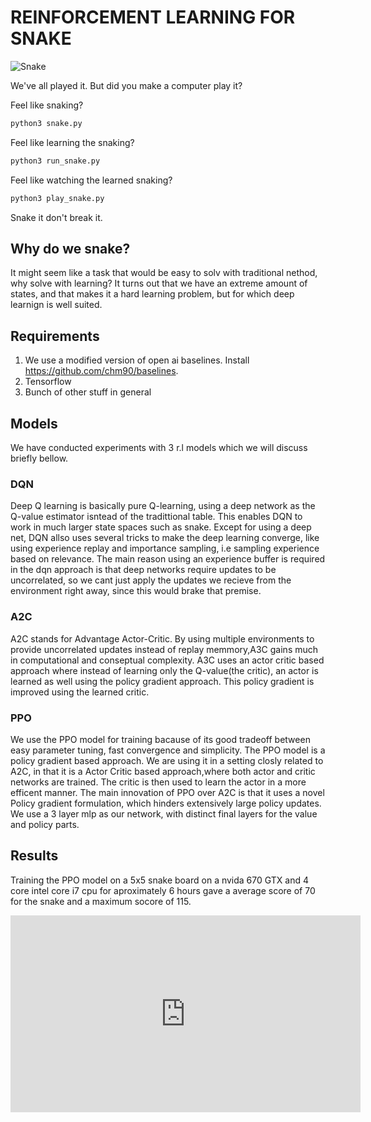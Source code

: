 # REINFORCEMENT LEARNING FOR SNAKE

![Snake](http://m.plonga.com/public/uploads/thumbs/nokia-snake-3310-html5-classic-online.jpg)

We've all played it. But did you make a computer play it?

Feel like snaking?

```python
python3 snake.py
```

Feel like learning the snaking?

```python
python3 run_snake.py
```

Feel like watching the learned snaking?

```python
python3 play_snake.py
```

Snake it don't break it.


## Why do we snake?

It might seem like a task that would be easy to solv with traditional nethod, why solve with learning?
It turns out that we have an extreme amount of states, and that makes it a hard learning problem, but for which deep learnign is well suited.

## Requirements

1. We use a modified version of open ai baselines. Install https://github.com/chm90/baselines.
2. Tensorflow
3. Bunch of other stuff in general

## Models

We have conducted experiments with 3 r.l models which we will discuss briefly bellow.

### DQN

Deep Q learning is basically pure Q-learning, using a deep network as the Q-value estimator isntead of the tradittional table. This enables DQN to work in much larger state spaces such as snake. Except for using a deep net, DQN allso uses several tricks to make the deep learning converge, like using experience replay and importance sampling, i.e sampling experience based on relevance. The main reason using an experience buffer is required in the dqn approach is that deep networks require updates to be uncorrelated, so we cant just apply the updates we recieve from the environment right away, since this would brake that premise.

### A2C

A2C stands for Advantage Actor-Critic. By using multiple environments to provide uncorrelated updates instead of replay memmory,A3C gains much in computational and conseptual complexity. A3C uses an actor critic based approach where instead of learning only the Q-value(the critic), an actor is learned as well using the policy gradient approach. This policy gradient is improved using the learned critic. 

### PPO
We use the PPO model for training bacause of its good tradeoff between easy parameter tuning, fast convergence and simplicity. The PPO model is a policy gradient based approach. We are using it in a setting closly related to A2C, in that it is a Actor Critic based approach,where both actor and critic networks are trained. The critic is then used to learn the actor in a more efficent manner. The main innovation of PPO over A2C is that it uses a novel Policy gradient formulation, which hinders extensively large policy updates. We use a 3 layer mlp as our network, with distinct final layers for the value and policy parts.

## Results

Training the PPO model on a 5x5 snake board on a nvida 670 GTX and 4 core intel core i7 cpu for aproximately 6 hours gave a average score of 70 for the snake and a maximum socore of 115.

<iframe width="560" height="315" src="https://www.youtube.com/embed/TtF2Qfnxu-k" frameborder="0" gesture="media" allow="encrypted-media" allowfullscreen></iframe>